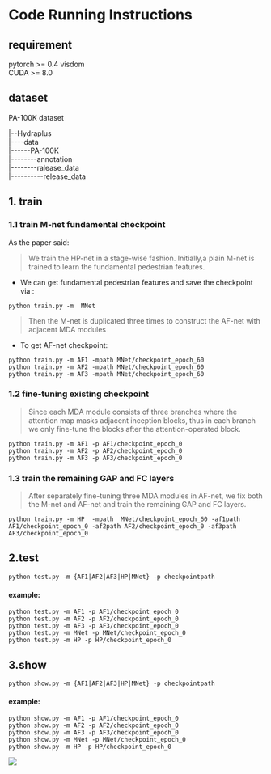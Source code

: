 # Code  Running Instructions

## requirement  
pytorch >= 0.4 
visdom  
CUDA >= 8.0  

## dataset  
PA-100K dataset  

|--Hydraplus  
|----data  
|------PA-100K  
|--------annotation  
|--------ralease_data  
|----------release_data  

## 1. train

### 1.1 train M-net fundamental checkpoint
As the paper said:
> We train the HP-net in a stage-wise fashion. Initially,a plain M-net is trained to learn the fundamental pedestrian features.
- We can get fundamental pedestrian features and save the checkpoint via :
```
python train.py -m  MNet
```

> Then the M-net is duplicated three times to construct the AF-net with adjacent MDA modules

- To get AF-net checkpoint:
```
python train.py -m AF1 -mpath MNet/checkpoint_epoch_60
python train.py -m AF2 -mpath MNet/checkpoint_epoch_60
python train.py -m AF3 -mpath MNet/checkpoint_epoch_60
```


### 1.2 fine-tuning existing checkpoint  

> Since each MDA module consists of three branches where the attention map masks adjacent inception blocks, thus in each branch we only fine-tune the blocks after the attention-operated block.

    python train.py -m AF1 -p AF1/checkpoint_epoch_0  
    python train.py -m AF2 -p AF2/checkpoint_epoch_0  
    python train.py -m AF3 -p AF3/checkpoint_epoch_0  

### 1.3 train the remaining GAP and FC layers

> After separately fine-tuning three MDA modules in AF-net, we fix both the M-net and AF-net and train the remaining GAP and FC layers.

```
python train.py -m HP  -mpath  MNet/checkpoint_epoch_60 -af1path AF1/checkpoint_epoch_0 -af2path AF2/checkpoint_epoch_0 -af3path AF3/checkpoint_epoch_0 
```


## 2.test  
    python test.py -m {AF1|AF2|AF3|HP|MNet} -p checkpointpath  
#### example:  
    python test.py -m AF1 -p AF1/checkpoint_epoch_0
    python test.py -m AF2 -p AF2/checkpoint_epoch_0
    python test.py -m AF3 -p AF3/checkpoint_epoch_0
    python test.py -m MNet -p MNet/checkpoint_epoch_0
    python test.py -m HP -p HP/checkpoint_epoch_0
## 3.show  
    python show.py -m {AF1|AF2|AF3|HP|MNet} -p checkpointpath  
#### example:  
    python show.py -m AF1 -p AF1/checkpoint_epoch_0
    python show.py -m AF2 -p AF2/checkpoint_epoch_0
    python show.py -m AF3 -p AF3/checkpoint_epoch_0
    python show.py -m MNet -p MNet/checkpoint_epoch_0
    python show.py -m HP -p HP/checkpoint_epoch_0

![](/home/tay/HydraPlus-Net/Hydraplus_Net/img/show.png)